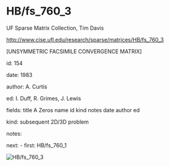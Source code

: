 # HB/fs_760_3

 UF Sparse Matrix Collection, Tim Davis

 http://www.cise.ufl.edu/research/sparse/matrices/HB/fs_760_3

 [UNSYMMETRIC FACSIMILE CONVERGENCE MATRIX]

 id: 154

 date: 1983

 author: A. Curtis

 ed: I. Duff, R. Grimes, J. Lewis

 fields: title A Zeros name id kind notes date author ed

 kind: subsequent 2D/3D problem

 notes:

 next: - first: HB/fs_760_1

![HB/fs_760_3](http://yifanhu.net/GALLERY/GRAPHS/GIF_SMALL/HB@fs_760_3.gif)
